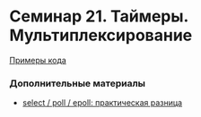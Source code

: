 # Семинар 21. Таймеры. Мультиплексирование

[Примеры кода](code)

### Дополнительные материалы
* [select / poll / epoll: практическая разница](https://habr.com/ru/company/infopulse/blog/415259/)
